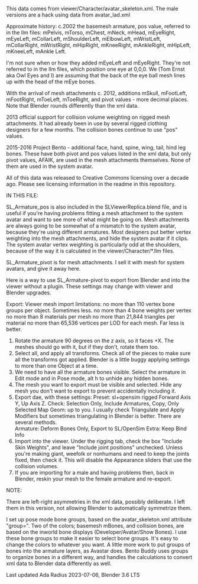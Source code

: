 This data comes from viewer/Character/avatar_skeleton.xml. The male versions are a hack using data from avatar_lad.xml

Approximate history:
c.2002  the basemesh armature, pos value, referred to in the llm files:
mPelvis, mTorso, mChest, mNeck, mHead, mEyeRight, mEyeLeft, mCollarLeft, mShoulderLeft, mElbowLeft, mWristLeft, mCollarRight, mWristRight, mHipRight, mKneeRight, mAnkleRight, mHipLeft, mKneeLeft, mAnkle Left. 

I'm not sure when or how they added mEyeLeft and mEyeRight. They're not referred to in the llm files, which position one eye at 0,0,0. We (Tom Ernst aka Owl Eyes and I) are assuming that the back of the eye ball mesh lines up with the head of the mEye bones. 

With the arrival of mesh attachments c. 2012, additions mSkull, mFootLeft, mFootRight, mToeLeft, mToeRight, and pivot values - more decimal places. Note that Blender rounds differently than the xml data. 

2013 official support for collision volume weighting on rigged mesh attachments. It had already been in use by several rigged clothing designers for a few months. The collision bones continue to use "pos" values.  

2015-2016 Project Bento - additional face, hand, spine, wing, tail, hind leg bones. These have both pivot and pos values listed in the xml data, but only pivot values, AFAIK, are used in the mesh attachments themselves. None of them are used in the system avatar.   

All of this data was released to Creative Commons licensing over a decade ago. Please see licensing information in the readme in this repository. 

IN THIS FILE:

SL_Armature_pos is also included in the SLViewerReplica.blend file, and is useful if you're having problems fitting a mesh attachment to the system avatar and want to see more of what might be going on. Mesh attachments are always going to be somewhat of a mismatch to the system avatar, because they're using different armatures. Most designers put better vertex weighting into the mesh attachments, and hide the system avatar if it clips. The system avatar vertex weighting is particularly odd at the shoulders, because of the way it is calculated in the viewer/Character/*.llm files. 

SL_Armature_pivot is for mesh attachments. I sell it with mesh for system avatars, and give it away here.

Here is a way to use SL_Armature-pivot to export from Blender and into the viewer without a plugin. These settings may change with viewer and Blender upgrades.

Export:
Viewer mesh import limitations:
	no more than 110 vertex bone groups per object. Sometimes less. 
	no more than 4 bone weights per vertex
	no more than 8 materials per mesh
	no more than 21,844 triangles per material
	no more than 65,536 vertices per LOD for each mesh. Far less is better. 

1. Rotate the armature 90 degrees on the z axis, so it faces +X. The meshes should go with it, but if they don't, rotate them too. 
2. Select all, and apply all transforms. Check all of the pieces to make sure all the transforms got applied. Blender is a little buggy applying settings to more than one Object at a time. 
3. We need to have all the armature bones visible. Select the armature in Edit mode and in Pose mode, alt h to unhide any hidden bones. 
4. The mesh you want to export must be visible and selected. Hide any mesh you don't want to export to prevent accidentally including it. 
5. Export dae, with these settings:
	Preset: sl+opensim rigged
	Forward Axis Y, Up Axis Z. 
	Check: Selection Only, Include Armatures, Copy, Only Selected Map 
		Geom: up to you. I usually check Triangulate and Apply Modifiers but sometimes triangulating in Blender is better. There are several methods.  
		Armature: Deform Bones Only, Export to SL/OpenSim
		Extra: Keep Bind Info 
6. Import into the viewer. Under the rigging tab, check the box "Include Skin Weights", and leave "Include joint positions" unchecked. Unless you're making giant, weefolk or nonhumans and need to keep the joints fixed, then check it. This will disable the Appearance sliders that use the collision volumes. 
7. If you are importing for a male and having problems then, back in Blender, reskin your mesh to the female armature and re-export. 

NOTE:

There are left-right asymmetries in the xml data, possibly deliberate. I left them in this version, not allowing Blender to automatically symmetrize them.

I set up pose mode bone groups, based on the avatar_skeleton.xml attribute "group=". Two of the colors; basemesh mBones, and collision bones, are based on the inworld bone displays (Developer/Avatar/Show Bones). I use these bone groups to make it easier to select bone groups. It's easy to change the colors to whatever you want. A little more work to put groups of bones into the armature layers, as Avastar does. Bento Buddy uses groups to organize bones in a different way, and handles the calculations to convert xml data to Blender data differently as well.   

Last updated Ada Radius 2023-07-06, Blender 3.6 LTS    

